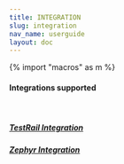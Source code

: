 ```yaml
---
title: INTEGRATION
slug: integration
nav_name: userguide
layout: doc
---
```


{% import "macros" as m %}

<h4>Integrations supported</h4>

<br>

<h5><a href="{{site.url}}/documentation/userguide/integration/test-rail-integration">TestRail Integration</a></h5>
<h5><a href="{{site.url}}/documentation/userguide/integration/zephyr-integration">Zephyr Integration</a></h5>
